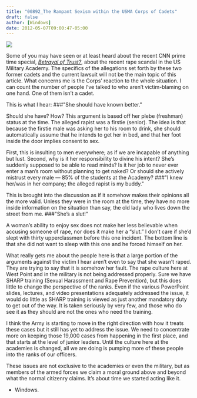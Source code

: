 ```yaml
---
title: "00892_The Rampant Sexism within the USMA Corps of Cadets"
draft: false
author: [Windows]
date: 2012-05-07T09:00:47-05:00
---
```


![](http://upload.wikimedia.org/wikipedia/commons/5/5f/U.S._Military_Academy_COA.png)

Some of you may have seen or at least heard about the recent CNN prime time special, [_Betrayal of Trust?_](http://www.cnn.com/2012/04/22/justice/miltary-academy-lawsuit/index.html), about the recent rape scandal in the US Military Academy. The specifics of the allegations set forth by these two former cadets and the current lawsuit will not be the main topic of this article. What concerns me is the Corps’ reaction to the whole situation. I can count the number of people I’ve talked to who aren’t victim-blaming on one hand. One of them isn’t a cadet.

This is what I hear:
###"She should have known better."

Should she have? How? This argument is based off her plebe (freshman) status at the time. The alleged rapist was a firstie (senior). The idea is that because the firstie male was asking her to his room to drink, she should automatically assume that he intends to get her in bed, and that her foot inside the door implies consent to sex.

First, this is insulting to men everywhere; as if we are incapable of anything but lust. Second, why is it her responsibility to divine his intent? She’s suddenly supposed to be able to read minds? Is it her job to never ever enter a man’s room without planning to get naked? Or should she actively mistrust every male — 85% of the students at the Academy?
###"I knew her/was in her company; the alleged rapist is my buddy."

This is brought into the discussion as if it somehow makes their opinions all the more valid. Unless they were in the room at the time, they have no more inside information on the situation than say, the old lady who lives down the street from me.
###"She’s a slut!"

A woman’s ability to enjoy sex does not make her less believable when accusing someone of rape, nor does it make her a “slut.” I don’t care if she’d slept with thirty upperclassmen before this one incident. The bottom line is that she did not want to sleep with this one and he forced himself on her.

What really gets me about the people here is that a large portion of the arguments against the victim I hear aren’t even to say that she wasn’t raped. They are trying to say that it is somehow her fault. The rape culture here at West Point and in the military is not being addressed properly. Sure we have SHARP training (Sexual Harassment and Rape Prevention), but this does little to change the perspective of the ranks. Even if the various PowerPoint slides, lectures, and video presentations adequately addressed the issue, it would do little as SHARP training is viewed as just another mandatory duty to get out of the way. It is taken seriously by very few, and those who do see it as they should are not the ones who need the training.

I think the Army is starting to move in the right direction with how it treats these cases but it still has yet to address the issue. We need to concentrate more on keeping those 19,000 cases from happening in the first place, and that starts at the level of junior leaders. Until the culture here at the academies is changed, all we are doing is pumping more of these people into the ranks of our officers.

These issues are not exclusive to the academies or even the military, but as members of the armed forces we claim a moral ground above and beyond what the normal citizenry claims. It’s about time we started acting like it.
- Windows.

